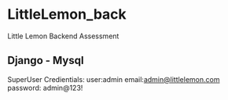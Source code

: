 # LittleLemon_back
 Little Lemon Backend Assessment

Django - Mysql
-----------------------------
SuperUser Credientials:
user:admin
email:admin@littlelemon.com
password: admin@123!
